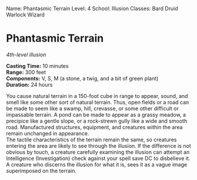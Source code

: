 Name: Phantasmic Terrain
Level: 4
School: Illusion
Classes: Bard
         Druid
         Warlock
         Wizard

# Phantasmic Terrain 
_4th-level illusion_ 

**Casting Time:** 10 minutes    
**Range:** 300 feet    
**Components:** V, S, M (a stone, a twig, and a bit of green plant)    
**Duration:** 24 hours 

You cause natural terrain in a 150-foot cube in range to appear, sound, and smell like some other sort of natural terrain. Thus, open fields or a road can be made to seem like a swamp, hill, crevasse, or some other difficult or impassable terrain. A pond can be made to appear as a grassy meadow, a precipice like a gentle slope, or a rock-strewn gully like a wide and smooth road. Manufactured structures, equipment, and creatures within the area remain unchanged in appearance.    
The tactile characteristics of the terrain remain the same, so creatures entering the area are likely to see through the illusion. If the difference is not obvious by touch, a creature carefully examining the illusion can attempt an Intelligence (Investigation) check against your spell save DC to disbelieve it. A creature who discerns the illusion for what it is, sees it as a vague image superimposed on the terrain.